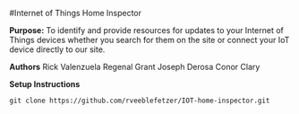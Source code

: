 #Internet of Things Home Inspector

**Purpose:** To identify and provide resources for updates to your Internet of Things devices whether you search for them on the site or connect your IoT device directly to our site.

**Authors**
Rick Valenzuela
Regenal Grant
Joseph Derosa
Conor Clary

**Setup Instructions**
```
git clone https://github.com/rveeblefetzer/IOT-home-inspector.git
```